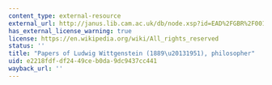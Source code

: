 ```yaml
---
content_type: external-resource
external_url: http://janus.lib.cam.ac.uk/db/node.xsp?id=EAD%2FGBR%2F0016%2FWITTGENSTEIN
has_external_license_warning: true
license: https://en.wikipedia.org/wiki/All_rights_reserved
status: ''
title: "Papers of Ludwig Wittgenstein (1889\u20131951), philosopher"
uid: e2218fdf-df24-49ce-b0da-9dc9437cc441
wayback_url: ''
---
```

